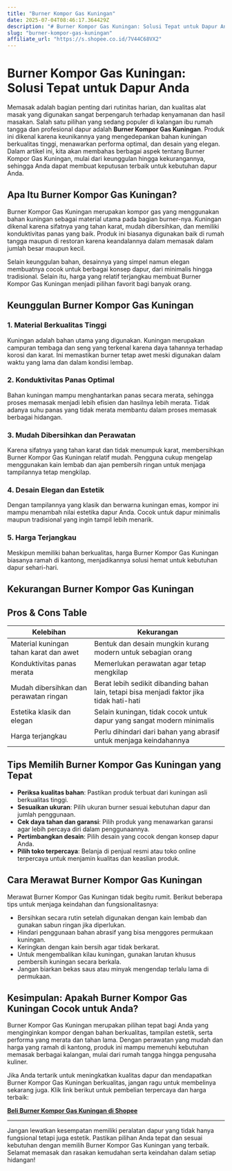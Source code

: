 ```yaml
---
title: "Burner Kompor Gas Kuningan"
date: 2025-07-04T08:46:17.364429Z
description: "# Burner Kompor Gas Kuningan: Solusi Tepat untuk Dapur Anda..."
slug: "burner-kompor-gas-kuningan"
affiliate_url: "https://s.shopee.co.id/7V44C68VX2"
---
```

# Burner Kompor Gas Kuningan: Solusi Tepat untuk Dapur Anda

Memasak adalah bagian penting dari rutinitas harian, dan kualitas alat masak yang digunakan sangat berpengaruh terhadap kenyamanan dan hasil masakan. Salah satu pilihan yang sedang populer di kalangan ibu rumah tangga dan profesional dapur adalah **Burner Kompor Gas Kuningan**. Produk ini dikenal karena keunikannya yang mengedepankan bahan kuningan berkualitas tinggi, menawarkan performa optimal, dan desain yang elegan. Dalam artikel ini, kita akan membahas berbagai aspek tentang Burner Kompor Gas Kuningan, mulai dari keunggulan hingga kekurangannya, sehingga Anda dapat membuat keputusan terbaik untuk kebutuhan dapur Anda.

## Apa Itu Burner Kompor Gas Kuningan?

Burner Kompor Gas Kuningan merupakan kompor gas yang menggunakan bahan kuningan sebagai material utama pada bagian burner-nya. Kuningan dikenal karena sifatnya yang tahan karat, mudah dibersihkan, dan memiliki konduktivitas panas yang baik. Produk ini biasanya digunakan baik di rumah tangga maupun di restoran karena keandalannya dalam memasak dalam jumlah besar maupun kecil.

Selain keunggulan bahan, desainnya yang simpel namun elegan membuatnya cocok untuk berbagai konsep dapur, dari minimalis hingga tradisional. Selain itu, harga yang relatif terjangkau membuat Burner Kompor Gas Kuningan menjadi pilihan favorit bagi banyak orang.

## Keunggulan Burner Kompor Gas Kuningan

### 1. Material Berkualitas Tinggi

Kuningan adalah bahan utama yang digunakan. Kuningan merupakan campuran tembaga dan seng yang terkenal karena daya tahannya terhadap korosi dan karat. Ini memastikan burner tetap awet meski digunakan dalam waktu yang lama dan dalam kondisi lembap.

### 2. Konduktivitas Panas Optimal

Bahan kuningan mampu menghantarkan panas secara merata, sehingga proses memasak menjadi lebih efisien dan hasilnya lebih merata. Tidak adanya suhu panas yang tidak merata membantu dalam proses memasak berbagai hidangan.

### 3. Mudah Dibersihkan dan Perawatan

Karena sifatnya yang tahan karat dan tidak menumpuk karat, membersihkan Burner Kompor Gas Kuningan relatif mudah. Pengguna cukup mengelap menggunakan kain lembab dan ajan pembersih ringan untuk menjaga tampilannya tetap mengkilap.

### 4. Desain Elegan dan Estetik

Dengan tampilannya yang klasik dan berwarna kuningan emas, kompor ini mampu menambah nilai estetika dapur Anda. Cocok untuk dapur minimalis maupun tradisional yang ingin tampil lebih menarik.

### 5. Harga Terjangkau

Meskipun memiliki bahan berkualitas, harga Burner Kompor Gas Kuningan biasanya ramah di kantong, menjadikannya solusi hemat untuk kebutuhan dapur sehari-hari.

## Kekurangan Burner Kompor Gas Kuningan

## Pros & Cons Table

| Kelebihan                                   | Kekurangan                                       |
|----------------------------------------------|--------------------------------------------------|
| Material kuningan tahan karat dan awet       | Bentuk dan desain mungkin kurang modern untuk sebagian orang |
| Konduktivitas panas merata                   | Memerlukan perawatan agar tetap mengkilap      |
| Mudah dibersihkan dan perawatan ringan     | Berat lebih sedikit dibanding bahan lain, tetapi bisa menjadi faktor jika tidak hati-hati |
| Estetika klasik dan elegan                  | Selain kuningan, tidak cocok untuk dapur yang sangat modern minimalis |
| Harga terjangkau                            | Perlu dihindari dari bahan yang abrasif untuk menjaga keindahannya |

## Tips Memilih Burner Kompor Gas Kuningan yang Tepat

- **Periksa kualitas bahan**: Pastikan produk terbuat dari kuningan asli berkualitas tinggi.
- **Sesuaikan ukuran**: Pilih ukuran burner sesuai kebutuhan dapur dan jumlah penggunaan.
- **Cek daya tahan dan garansi**: Pilih produk yang menawarkan garansi agar lebih percaya diri dalam penggunaannya.
- **Pertimbangkan desain**: Pilih desain yang cocok dengan konsep dapur Anda.
- **Pilih toko terpercaya**: Belanja di penjual resmi atau toko online terpercaya untuk menjamin kualitas dan keaslian produk.

## Cara Merawat Burner Kompor Gas Kuningan

Merawat Burner Kompor Gas Kuningan tidak begitu rumit. Berikut beberapa tips untuk menjaga keindahan dan fungsionalitasnya:

- Bersihkan secara rutin setelah digunakan dengan kain lembab dan gunakan sabun ringan jika diperlukan.
- Hindari penggunaan bahan abrasif yang bisa menggores permukaan kuningan.
- Keringkan dengan kain bersih agar tidak berkarat.
- Untuk mengembalikan kilau kuningan, gunakan larutan khusus pembersih kuningan secara berkala.
- Jangan biarkan bekas saus atau minyak mengendap terlalu lama di permukaan.

## Kesimpulan: Apakah Burner Kompor Gas Kuningan Cocok untuk Anda?

Burner Kompor Gas Kuningan merupakan pilihan tepat bagi Anda yang menginginkan kompor dengan bahan berkualitas, tampilan estetik, serta performa yang merata dan tahan lama. Dengan perawatan yang mudah dan harga yang ramah di kantong, produk ini mampu memenuhi kebutuhan memasak berbagai kalangan, mulai dari rumah tangga hingga pengusaha kuliner.

Jika Anda tertarik untuk meningkatkan kualitas dapur dan mendapatkan Burner Kompor Gas Kuningan berkualitas, jangan ragu untuk membelinya sekarang juga. Klik link berikut untuk pembelian terpercaya dan harga terbaik:

[**Beli Burner Kompor Gas Kuningan di Shopee**](https://s.shopee.co.id/7V44C68VX2)

---

Jangan lewatkan kesempatan memiliki peralatan dapur yang tidak hanya fungsional tetapi juga estetik. Pastikan pilihan Anda tepat dan sesuai kebutuhan dengan memilih Burner Kompor Gas Kuningan yang terbaik. Selamat memasak dan rasakan kemudahan serta keindahan dalam setiap hidangan!
